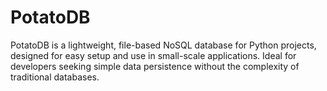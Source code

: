 # PotatoDB
PotatoDB is a lightweight, file-based NoSQL database for Python projects, designed for easy setup and use in small-scale applications. Ideal for developers seeking simple data persistence without the complexity of traditional databases.

